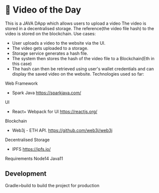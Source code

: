 # 🚀 Video of the Day
This is a JAVA DApp which allows users to upload a video
The video is stored in a decentralised storage.
The reference(the video file hash) to the video is stored on the blockchain.
Use cases:
- User uploads a video to the website via the UI.
- The video gets uploaded to a storage.
- Storage service generates a hash file.
- The system then stores the hash of the video file to a Blockchain(Eth in this case)
- The hash can then be retrieved using user's wallet credentials and can display the saved video on the website.
Technologies used so far:

Web Framework
- Spark Java https://sparkjava.com/
  
UI
- React+ Webpack for UI
  https://reactjs.org/
  
Blockchain
- Web3j - ETH API.
  https://github.com/web3j/web3j
  
Decentralised Storage
- IPFS
  https://ipfs.io/
  
Requirements
Node14
Java11

## Development
Gradle>build to build the project for production
